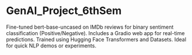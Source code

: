 # GenAI_Project_6thSem
Fine-tuned bert-base-uncased on IMDb reviews for binary sentiment classification (Positive/Negative). Includes a Gradio web app for real-time predictions. Trained using Hugging Face Transformers and Datasets. Ideal for quick NLP demos or experiments.
